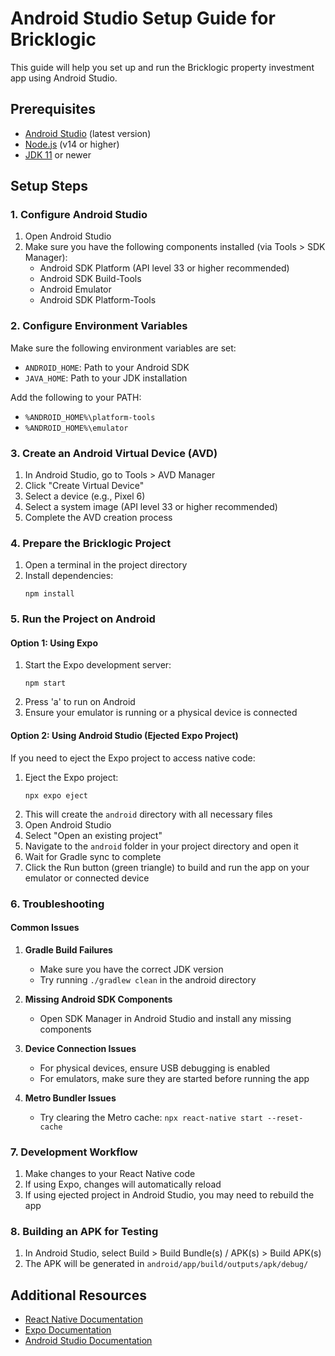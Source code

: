 # Android Studio Setup Guide for Bricklogic

This guide will help you set up and run the Bricklogic property investment app using Android Studio.

## Prerequisites

- [Android Studio](https://developer.android.com/studio) (latest version)
- [Node.js](https://nodejs.org/) (v14 or higher)
- [JDK 11](https://www.oracle.com/java/technologies/javase-jdk11-downloads.html) or newer

## Setup Steps

### 1. Configure Android Studio

1. Open Android Studio
2. Make sure you have the following components installed (via Tools > SDK Manager):
   - Android SDK Platform (API level 33 or higher recommended)
   - Android SDK Build-Tools
   - Android Emulator
   - Android SDK Platform-Tools

### 2. Configure Environment Variables

Make sure the following environment variables are set:

- `ANDROID_HOME`: Path to your Android SDK
- `JAVA_HOME`: Path to your JDK installation

Add the following to your PATH:

- `%ANDROID_HOME%\platform-tools`
- `%ANDROID_HOME%\emulator`

### 3. Create an Android Virtual Device (AVD)

1. In Android Studio, go to Tools > AVD Manager
2. Click "Create Virtual Device"
3. Select a device (e.g., Pixel 6)
4. Select a system image (API level 33 or higher recommended)
5. Complete the AVD creation process

### 4. Prepare the Bricklogic Project

1. Open a terminal in the project directory
2. Install dependencies:
   ```
   npm install
   ```

### 5. Run the Project on Android

#### Option 1: Using Expo

1. Start the Expo development server:
   ```
   npm start
   ```
2. Press 'a' to run on Android
3. Ensure your emulator is running or a physical device is connected

#### Option 2: Using Android Studio (Ejected Expo Project)

If you need to eject the Expo project to access native code:

1. Eject the Expo project:
   ```
   npx expo eject
   ```
2. This will create the `android` directory with all necessary files
3. Open Android Studio
4. Select "Open an existing project"
5. Navigate to the `android` folder in your project directory and open it
6. Wait for Gradle sync to complete
7. Click the Run button (green triangle) to build and run the app on your emulator or connected device

### 6. Troubleshooting

#### Common Issues

1. **Gradle Build Failures**

   - Make sure you have the correct JDK version
   - Try running `./gradlew clean` in the android directory

2. **Missing Android SDK Components**

   - Open SDK Manager in Android Studio and install any missing components

3. **Device Connection Issues**

   - For physical devices, ensure USB debugging is enabled
   - For emulators, make sure they are started before running the app

4. **Metro Bundler Issues**
   - Try clearing the Metro cache: `npx react-native start --reset-cache`

### 7. Development Workflow

1. Make changes to your React Native code
2. If using Expo, changes will automatically reload
3. If using ejected project in Android Studio, you may need to rebuild the app

### 8. Building an APK for Testing

1. In Android Studio, select Build > Build Bundle(s) / APK(s) > Build APK(s)
2. The APK will be generated in `android/app/build/outputs/apk/debug/`

## Additional Resources

- [React Native Documentation](https://reactnative.dev/docs/environment-setup)
- [Expo Documentation](https://docs.expo.dev/)
- [Android Studio Documentation](https://developer.android.com/studio/intro)
